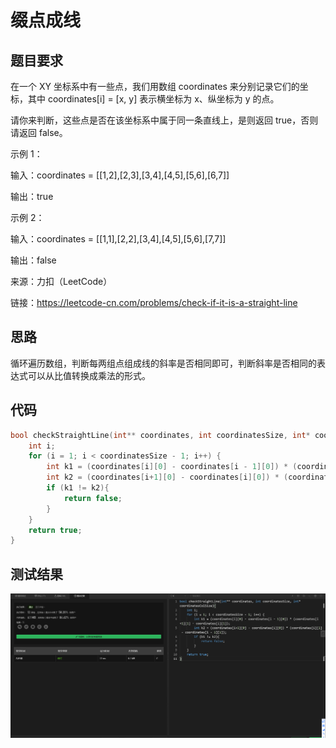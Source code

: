 # 缀点成线
## 题目要求
在一个 XY 坐标系中有一些点，我们用数组 coordinates 来分别记录它们的坐标，其中 coordinates[i] = [x, y] 表示横坐标为 x、纵坐标为 y 的点。

请你来判断，这些点是否在该坐标系中属于同一条直线上，是则返回 true，否则请返回 false。

示例 1：

输入：coordinates = [[1,2],[2,3],[3,4],[4,5],[5,6],[6,7]]

输出：true

示例 2：

输入：coordinates = [[1,1],[2,2],[3,4],[4,5],[5,6],[7,7]]

输出：false

来源：力扣（LeetCode）

链接：https://leetcode-cn.com/problems/check-if-it-is-a-straight-line
## 思路
循环遍历数组，判断每两组点组成线的斜率是否相同即可，判断斜率是否相同的表达式可以从比值转换成乘法的形式。
## 代码
```c
bool checkStraightLine(int** coordinates, int coordinatesSize, int* coordinatesColSize){
    int i;
    for (i = 1; i < coordinatesSize - 1; i++) {
        int k1 = (coordinates[i][0] - coordinates[i - 1][0]) * (coordinates[i+1][1] - coordinates[i][1]);
        int k2 = (coordinates[i+1][0] - coordinates[i][0]) * (coordinates[i][1] - coordinates[i - 1][1]);
        if (k1 != k2){
            return false;
        }
    }
    return true;
}
```
## 测试结果
![缀点成线](https://github.com/xycg529/Summer/blob/master/1.%E7%AE%97%E6%B3%95/%E7%BC%80%E7%82%B9%E6%88%90%E7%BA%BF.PNG)
